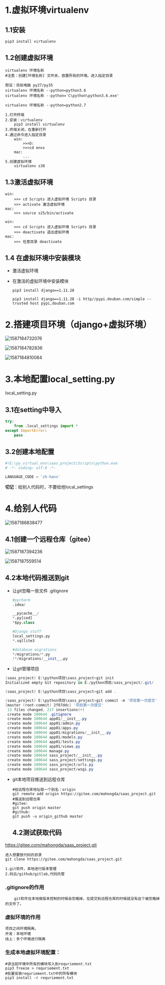 # 1.虚拟环境virtualenv

## 1.1安装

```
pip3 install virtualenv
```

## 1.2创建虚拟环境

```
virtualenv 环境名称
#注意：创建[环境名称] 文件夹，放置所有的环境。进入指定目录
```

```
假设：目前电脑 py27/py35
virtualenv 环境名称 --python=python3.6
virtualenv 环境名称 --python='C\python\python3.6.exe'

virtualenv 环境名称 --python=python2.7
```

```
1.打开终端
2.安装：virtualenv
	pip3 install virtualenv
3.终端关闭，在重新打开
4.通过命令进入指定目录
	win:
		>>>D:
		>>>cd envs
	mac:
		...
5.创建虚拟环境
	virtualenv s38
```

## 1.3激活虚拟环境

```
win:
	>>> cd Scripts 进入虚拟环境 Scripts 目录
	>>> activate 激活虚拟环境
mac:
	>>> source s25/bin/activate
```

```
win:
	>>> cd Scripts 进入虚拟环境 Scripts 目录
	>>> deactivate 退出虚拟环境
mac:
	>>> 任意目录 deactivate
```

## 1.4 在虚拟环境中安装模块

- 激活虚拟环境

- 在激活的虚拟环境中安装模块

  ```
  pip3 install django==1.11.28
  
  pip3 install django==1.11.28 -i http//pypi.douban.com/simple --trusted host pypi,douban.com
  ```

  

# 2.搭建项目环境（django+虚拟环境）

![1587184732076](C:\Users\Mahongda\AppData\Roaming\Typora\typora-user-images\1587184732076.png)

![1587184782836](C:\Users\Mahongda\AppData\Roaming\Typora\typora-user-images\1587184782836.png)

![1587184810084](C:\Users\Mahongda\AppData\Roaming\Typora\typora-user-images\1587184810084.png)

# 3.本地配置local_setting.py

local_setting.py

## 3.1在setting中导入

```python
try:
	from .local_settings import *
except ImportError:
	pass
```

## 3.2创建本地配置

```python
#!E:\py_virtual_env\saas_project\Scripts\python.exe
# -*- coding: utf-8 -*-

LANGUAGE_CODE = 'zh-hans'
```

**切记**：给别人代码时，不要给他local_settings

# 4.给别人代码

![1587186838477](C:\Users\Mahongda\AppData\Roaming\Typora\typora-user-images\1587186838477.png)

## 4.1创建一个远程仓库（gitee）

![1587187394236](C:\Users\Mahongda\AppData\Roaming\Typora\typora-user-images\1587187394236.png)



![1587187559514](C:\Users\Mahongda\AppData\Roaming\Typora\typora-user-images\1587187559514.png)

## 4.2本地代码推送到git

- 让git忽略一些文件 .gitignore

  ```python
  #pycharm
  .idea/
  
  __pycache__/
  *.py[cod]
  *$py.class
  
  #Django stuff
  local_settings.py
  *.sqllite3
  
  #database migrations
  */migrations/*.py
  !*/migrations/__init__.py
  ```

- 让git管理项目

```powershell
(saas_project) E:\python项目\sass_project>git init
Initialized empty Git repository in E:/python项目/sass_project/.git/

(saas_project) E:\python项目\sass_project>git add .

(saas_project) E:\python项目\sass_project>git commit -m '项目第一次提交'
[master (root-commit) 2f87ddc] '项目第一次提交'
 13 files changed, 217 insertions(+)
 create mode 100644 .gitignore
 create mode 100644 app01/__init__.py
 create mode 100644 app01/admin.py
 create mode 100644 app01/apps.py
 create mode 100644 app01/migrations/__init__.py
 create mode 100644 app01/models.py
 create mode 100644 app01/tests.py
 create mode 100644 app01/views.py
 create mode 100644 manage.py
 create mode 100644 sass_project/__init__.py
 create mode 100644 sass_project/settings.py
 create mode 100644 sass_project/urls.py
 create mode 100644 sass_project/wsgi.py
```

- git本地项目推送到远程仓库

  ```shell
  #给远程仓库地址取一个别名：origin
  git remote add origin https://gitee.com/mahongda/saas_project.git
  #推送到远程仓库
  #gitee:
  git push origin master
  #github:
  git push -u origin_github master
  ```

  ## 4.2测试获取代码

https://gitee.com/mahongda/saas_project.git

```shell
进入想要放代码的目录
git clone https://gitee.com/mahongda/saas_project.git
```

```
1.git软件，本地进行版本管理
2.码云/github/gitlab,代码托管
```

### .gitignore的作用

```
	git软件在本地做版本控制的时候会忽略掉，在提交到远程仓库的时候就没有这个被忽略掉的文件了。
```

### 虚拟环境的作用

```
项目之间环境隔离。
开发：本地环境
线上：多个环境进行隔离
```

### 生成本地虚拟环境配置：

```shell
#讲当前环境中所有的模块写入到requriement.txt
pip3 freeze > requriement.txt
#批量安装requriement.txt中的所有模块
pip3 install -r requriement.txt
```

